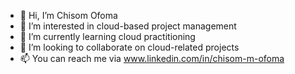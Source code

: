- 👋 Hi, I’m Chisom Ofoma
- 👀 I’m interested in cloud-based project management
- 🌱 I’m currently learning cloud practitioning
- 💞️ I’m looking to collaborate on cloud-related projects
- 📫 You can reach me via www.linkedin.com/in/chisom-m-ofoma

<!---
Chisom-Ofoma/Chisom-Ofoma is a ✨ special ✨ repository because its `README.md` (this file) appears on your GitHub profile.
You can click the Preview link to take a look at your changes.
--->
